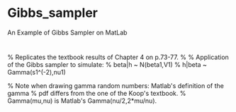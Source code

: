 # Gibbs_sampler
An Example of Gibbs Sampler on MatLab

#

% Replicates the textbook results of Chapter 4 on p.73-77.
%
% Application of the Gibbs sampler to simulate: 
% beta|h ~ N(beta1,V1)
% h|beta ~ Gamma(s1^(-2),nu1)

% Note when drawing gamma random numbers: Matlab's definition of the gamma 
% pdf differs from the one of the Koop's textbook.
% Gamma(mu,nu) is Matlab's Gamma(nu/2,2*mu/nu).
